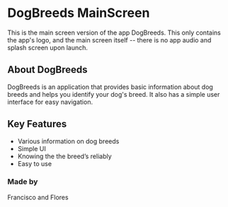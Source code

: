 # DogBreeds MainScreen
This is the main screen version of the app DogBreeds. This only contains the app's logo, and the main screen itself -- there is no app audio and splash screen upon launch.

## About DogBreeds
DogBreeds is an application that provides basic information about dog breeds and helps you identify your dog's breed. It also has a simple user interface for easy navigation.

## Key Features
* Various information on dog breeds    
* Simple UI
* Knowing the the breed’s reliably
* Easy to use

### Made by
Francisco and Flores
